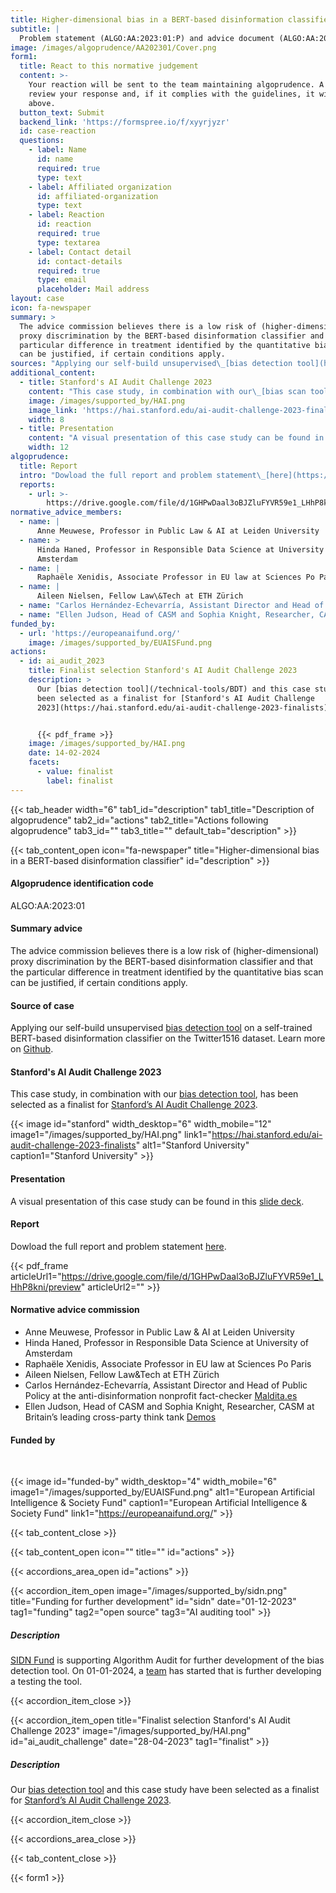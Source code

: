 ```yaml
---
title: Higher-dimensional bias in a BERT-based disinformation classifier
subtitle: |
  Problem statement (ALGO:AA:2023:01:P) and advice document (ALGO:AA:2023:01:A)
image: /images/algoprudence/AA202301/Cover.png
form1:
  title: React to this normative judgement
  content: >-
    Your reaction will be sent to the team maintaining algoprudence. A team will
    review your response and, if it complies with the guidelines, it will be placed in the Discussion & debate section
    above.
  button_text: Submit
  backend_link: 'https://formspree.io/f/xyyrjyzr'
  id: case-reaction
  questions:
    - label: Name
      id: name
      required: true
      type: text
    - label: Affiliated organization
      id: affiliated-organization
      type: text
    - label: Reaction
      id: reaction
      required: true
      type: textarea
    - label: Contact detail
      id: contact-details
      required: true
      type: email
      placeholder: Mail address
layout: case
icon: fa-newspaper
summary: >
  The advice commission believes there is a low risk of (higher-dimensional)
  proxy discrimination by the BERT-based disinformation classifier and that the
  particular difference in treatment identified by the quantitative bias scan
  can be justified, if certain conditions apply.
sources: "Applying our self-build unsupervised\_[bias detection tool](https://algorithmaudit.eu/bias_scan)\_on a self-trained BERT-based disinformation classifier on the Twitter1516 dataset. Learn more on\_[Github](https://github.com/NGO-Algorithm-Audit/Bias_scan).\n"
additional_content:
  - title: Stanford's AI Audit Challenge 2023
    content: "This case study, in combination with our\_[bias scan tool](https://algorithmaudit.eu/bias_scan), has been selected as a finalist for\_[Stanford's AI Audit Challenge 2023](https://hai.stanford.edu/ai-audit-challenge-2023-finalists).\n"
    image: /images/supported_by/HAI.png
    image_link: 'https://hai.stanford.edu/ai-audit-challenge-2023-finalists'
    width: 8
  - title: Presentation
    content: "A visual presentation of this case study can be found in this\_[slide deck](https://github.com/NGO-Algorithm-Audit/Bias_scan/blob/master/Main_presentation_joint_fairness_assessment_method.pdf).\n"
    width: 12
algoprudence:
  title: Report
  intro: "Dowload the full report and problem statement\_[here](https://drive.google.com/file/d/1GHPwDaal3oBJZluFYVR59e1_LHhP8kni/view?usp=sharing).\n"
  reports:
    - url: >-
        https://drive.google.com/file/d/1GHPwDaal3oBJZluFYVR59e1_LHhP8kni/preview
normative_advice_members:
  - name: |
      Anne Meuwese, Professor in Public Law & AI at Leiden University
  - name: >
      Hinda Haned, Professor in Responsible Data Science at University of
      Amsterdam
  - name: |
      Raphaële Xenidis, Associate Professor in EU law at Sciences Po Paris
  - name: |
      Aileen Nielsen, Fellow Law\&Tech at ETH Zürich
  - name: "Carlos Hernández-Echevarría, Assistant Director and Head of Public Policy at the anti-disinformation nonprofit fact-checker\_[Maldita.es](https://maldita.es/maldita-es-journalism-to-not-be-fooled/)\n"
  - name: "Ellen Judson, Head of CASM and Sophia Knight, Researcher, CASM at Britain’s leading cross-party think tank\_[Demos](https://demos.co.uk/)\n"
funded_by:
  - url: 'https://europeanaifund.org/'
    image: /images/supported_by/EUAISFund.png
actions:
  - id: ai_audit_2023
    title: Finalist selection Stanford's AI Audit Challenge 2023
    description: >
      Our [bias detection tool](/technical-tools/BDT) and this case study have
      been selected as a finalist for [Stanford's AI Audit Challenge
      2023](https://hai.stanford.edu/ai-audit-challenge-2023-finalists).


      {{< pdf_frame >}}
    image: /images/supported_by/HAI.png
    date: 14-02-2024
    facets:
      - value: finalist
        label: finalist
---
```


{{< tab_header width="6" tab1_id="description" tab1_title="Description of algoprudence" tab2_id="actions" tab2_title="Actions following algoprudence" tab3_id="" tab3_title="" default_tab="description" >}}

{{< tab_content_open icon="fa-newspaper" title="Higher-dimensional bias in a BERT-based disinformation classifier" id="description" >}}

#### Algoprudence identification code

ALGO:AA:2023:01

#### Summary advice

The advice commission believes there is a low risk of (higher-dimensional) proxy discrimination by the BERT-based disinformation classifier and that the particular difference in treatment identified by the quantitative bias scan can be justified, if certain conditions apply.

#### Source of case

Applying our self-build unsupervised [bias detection tool](/technical-tools/bdt/) on a self-trained BERT-based disinformation classifier on the Twitter1516 dataset. Learn more on [Github](https://github.com/NGO-Algorithm-Audit/Bias-detection-tool).

#### Stanford's AI Audit Challenge 2023

This case study, in combination with our [bias detection tool](/technical-tools/bdt/), has been selected as a finalist for [Stanford’s AI Audit Challenge 2023](https://hai.stanford.edu/ai-audit-challenge-2023-finalists).

{{< image id="stanford" width_desktop="6" width_mobile="12" image1="/images/supported_by/HAI.png" link1="https://hai.stanford.edu/ai-audit-challenge-2023-finalists" alt1="Stanford University" caption1="Stanford University" >}}

#### Presentation

A visual presentation of this case study can be found in this [slide deck](https://github.com/NGO-Algorithm-Audit/Bias_scan/blob/master/Main_presentation_joint_fairness_assessment_method.pdf).

#### Report

Dowload the full report and problem statement [here](https://drive.google.com/file/d/1GHPwDaal3oBJZluFYVR59e1_LHhP8kni/view?usp=sharing).

{{< pdf_frame articleUrl1="https://drive.google.com/file/d/1GHPwDaal3oBJZluFYVR59e1_LHhP8kni/preview" articleUrl2="" >}}

#### Normative advice commission

* Anne Meuwese, Professor in Public Law & AI at Leiden University
* Hinda Haned, Professor in Responsible Data Science at University of Amsterdam
* Raphaële Xenidis, Associate Professor in EU law at Sciences Po Paris
* Aileen Nielsen, Fellow Law\&Tech at ETH Zürich
* Carlos Hernández-Echevarría, Assistant Director and Head of Public Policy at the anti-disinformation nonprofit fact-checker [Maldita.es](https://maldita.es/maldita-es-journalism-to-not-be-fooled/)
* Ellen Judson, Head of CASM and Sophia Knight, Researcher, CASM at Britain’s leading cross-party think tank [Demos](https://demos.co.uk/)

#### Funded by

<br>

{{< image id="funded-by" width_desktop="4" width_mobile="6" image1="/images/supported_by/EUAISFund.png" alt1="European Artificial Intelligence & Society Fund" caption1="European Artificial Intelligence & Society Fund" link1="https://europeanaifund.org/" >}}

{{< tab_content_close >}}

{{< tab_content_open icon="" title="" id="actions" >}}

{{< accordions_area_open id="actions" >}}

{{< accordion_item_open image="/images/supported_by/sidn.png" title="Funding for further development" id="sidn" date="01-12-2023" tag1="funding" tag2="open source" tag3="AI auditing tool" >}}

##### Description

[SIDN Fund](https://www.sidnfonds.nl/projecten/open-source-ai-auditing) is supporting Algorithm Audit for further development of the bias detection tool. On 01-01-2024, a [team](/nl/about/teams/#bdt) has started that is further developing a testing the tool.

{{< accordion_item_close >}}

{{< accordion_item_open title="Finalist selection Stanford's AI Audit Challenge 2023" image="/images/supported_by/HAI.png" id="ai_audit_challenge" date="28-04-2023" tag1="finalist" >}}

##### Description

Our [bias detection tool](https://algorithmaudit.eu/technical-tools/BDT) and this case study have been selected as a finalist for [Stanford’s AI Audit Challenge 2023](https://hai.stanford.edu/ai-audit-challenge-2023-finalists).

{{< accordion_item_close >}}

{{< accordions_area_close >}}

{{< tab_content_close >}}

{{< form1 >}}
